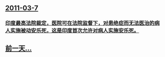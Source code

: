 ## [2011-03-7](/zh/news/2011/03/7/index.md)

### [印度最高法院裁定，医院可在法院监督下，对患绝症而无法医治的病人实施被动安乐死，这是印度首次允许对病人实施安乐死。](/zh/news/2011/03/7/印度最高法院裁定-医院可在法院监督下-对患绝症而无法医治的病人实施被动安乐死-这是印度首次允许对病人实施安乐死.md)
## [前一天...](/zh/news/2011/03/6/index.md)

